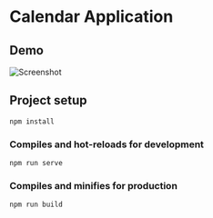 # Calendar Application 

## Demo
![Screenshot](https://i.ibb.co/pff8S4M/calendar-app.gif)

## Project setup 
```
npm install
```

### Compiles and hot-reloads for development
```
npm run serve
```

### Compiles and minifies for production
```
npm run build
```

